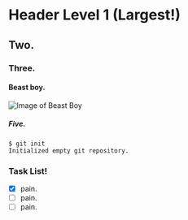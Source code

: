 # Header Level 1 (Largest!)
## Two.
### Three.
#### Beast boy.

![Image of Beast Boy](https://i.kym-cdn.com/entries/icons/original/000/040/219/cover1.jpg)

##### Five.

```
$ git init
Initialized empty git repository.
```
### Task List!
- [x] pain.
- [ ] pain.
- [ ] pain.
